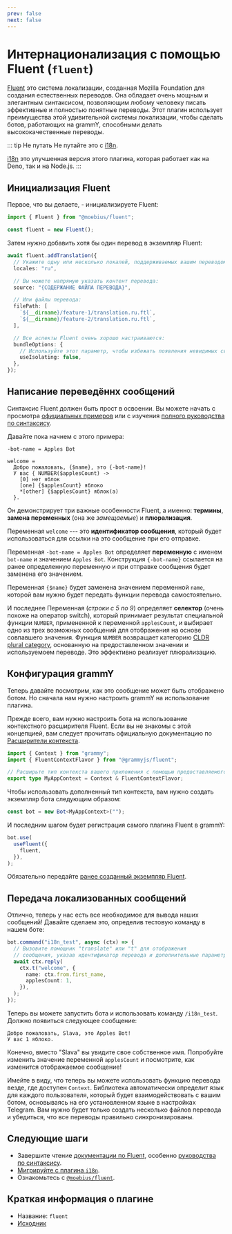 ```yaml
---
prev: false
next: false
---
```


# Интернационализация с помощью Fluent (`fluent`)

[Fluent](https://projectfluent.org/) это система локализации, созданная Mozilla
Foundation для создания естественных переводов. Она обладает очень мощным и
элегантным синтаксисом, позволяющим любому человеку писать эффективные и
полностью понятные переводы. Этот плагин использует преимущества этой
удивительной системы локализации, чтобы сделать ботов, работающих на grammY,
способными делать высококачественные переводы.

::: tip Не путать Не путайте это с [i18n](./i18n).

[i18n](./i18n) это улучшенная версия этого плагина, которая работает как на
Deno, так и на Node.js. :::

## Инициализация Fluent

Первое, что вы делаете, - инициализируете Fluent:

```ts
import { Fluent } from "@moebius/fluent";

const fluent = new Fluent();
```

Затем нужно добавить хотя бы один перевод в экземпляр Fluent:

```ts
await fluent.addTranslation({
  // Укажите одну или несколько локалей, поддерживаемых вашим переводом:
  locales: "ru",

  // Вы можете напрямую указать контент перевода:
  source: "{СОДЕРЖАНИЕ ФАЙЛА ПЕРЕВОДА}",

  // Или файлы перевода:
  filePath: [
    `${__dirname}/feature-1/translation.ru.ftl`,
    `${__dirname}/feature-2/translation.ru.ftl`,
  ],

  // Все аспекты Fluent очень хорошо настраиваются:
  bundleOptions: {
    // Используйте этот параметр, чтобы избежать появления невидимых символов вокруг размещаемых объектов.
    useIsolating: false,
  },
});
```

## Написание переведённх сообщений

Синтаксис Fluent должен быть прост в освоении. Вы можете начать с просмотра
[официальных примеров](https://projectfluent.org/#examples) или с изучения
[полного руководства по синтаксису](https://projectfluent.org/fluent/guide/).

Давайте пока начнем с этого примера:

```ftl
-bot-name = Apples Bot

welcome =
  Добро пожаловать, {$name}, это {-bot-name}!
  У вас { NUMBER($applesCount) ->
    [0] нет яблок
    [one] {$applesCount} яблоко
    *[other] {$applesCount} яблок(а)
  }.
```

Он демонстрирует три важные особенности Fluent, а именно: **термины**, **замена
переменных** (она же _замещаемые_) и **плюрализация**.

Переменная `welcome` --- это **идентификатор сообщения**, который будет
использоваться для ссылки на это сообщение при его отправке.

Переменная `-bot-name = Apples Bot` определяет **переменную** с именем
`bot-name` и значением `Apples Bot`. Конструкция `{-bot-name}` ссылается на
ранее определенную переменную и при отправке сообщения будет заменена его
значением.

Переменная `{$name}` будет заменена значением переменной `name`, которой вам
нужно будет передать функции перевода самостоятельно.

И последнее Переменная (_строки с 5 по 9_) определяет **селектор** (очень похоже
на оператор switch), который принимает результат специальной функции `NUMBER`,
примененной к переменной `applesCount`, и выбирает одно из трех возможных
сообщений для отображения на основе совпавшего значения. Функция `NUMBER`
возвращает категорию
[CLDR plural category](https://www.unicode.org/cldr/cldr-aux/charts/30/supplemental/language_plural_rules.html),
основанную на предоставленном значении и используемоем переводе. Это эффективно
реализует плюрализацию.

## Конфигурация grammY

Теперь давайте посмотрим, как это сообщение может быть отображено ботом. Но
сначала нам нужно настроить grammY на использование плагина.

Прежде всего, вам нужно настроить бота на использование контекстного расширителя
Fluent. Если вы не знакомы с этой концепцией, вам следует прочитать официальную
документацию по [Расширители контекста](../guide/context#расширители-контекста).

```ts
import { Context } from "grammy";
import { FluentContextFlavor } from "@grammyjs/fluent";

// Расширьте тип контекста вашего приложения с помощью предоставляемого расширителя контекста
export type MyAppContext = Context & FluentContextFlavor;
```

Чтобы использовать дополненный тип контекста, вам нужно создать экземпляр бота
следующим образом:

```ts
const bot = new Bot<MyAppContext>("");
```

И последним шагом будет регистрация самого плагина Fluent в grammY:

```ts
bot.use(
  useFluent({
    fluent,
  }),
);
```

Обязательно передайте [ранее созданный экземпляр Fluent](#инициализация-fluent).

## Передача локализованных сообщений

Отлично, теперь у нас есть все необходимое для вывода наших сообщений! Давайте
сделаем это, определив тестовую команду в нашем боте:

```ts
bot.command("i18n_test", async (ctx) => {
  // Вызовите помощник "translate" или "t" для отображения
  // сообщения, указав идентификатор перевода и дополнительные параметры:
  await ctx.reply(
    ctx.t("welcome", {
      name: ctx.from.first_name,
      applesCount: 1,
    }),
  );
});
```

Теперь вы можете запустить бота и использовать команду `/i18n_test`. Должно
появиться следующее сообщение:

```text
Добро пожаловать, Slava, это Apples Bot!
У вас 1 яблоко.
```

Конечно, вместо "Slava" вы увидите свое собственное имя. Попробуйте изменить
значение переменной `applesCount` и посмотрите, как изменится отображаемое
сообщение!

Имейте в виду, что теперь вы можете использовать функцию перевода везде, где
доступен `Context`. Библиотека автоматически определит язык для каждого
пользователя, который будет взаимодействовать с вашим ботом, основываясь на его
установленном языке в настройках Telegram. Вам нужно будет только создать
несколько файлов перевода и убедиться, что все переводы правильно
синхронизированы.

## Следующие шаги

- Завершите чтение [документации по Fluent](https://projectfluent.org/),
  особенно [руководства по синтаксису](https://projectfluent.org/fluent/guide/).
- [Мигрируйте с плагина `i18n`](https://github.com/grammyjs/fluent#i18n-plugin-replacement).
- Ознакомьтесь с
  [`@moebius/fluent`](https://github.com/the-moebius/fluent#readme).

## Краткая информация о плагине

- Название: `fluent`
- [Исходник](https://github.com/grammyjs/fluent)
